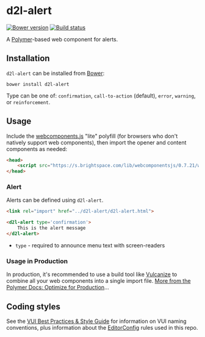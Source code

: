 # d2l-alert
[![Bower version][bower-image]][bower-url]
[![Build status][ci-image]][ci-url]

A [Polymer](https://www.polymer-project.org/1.0/)-based web component for alerts.

## Installation

`d2l-alert` can be installed from [Bower][bower-url]:
```shell
bower install d2l-alert
```

Type can be one of: `confirmation`, `call-to-action` (default), `error`, `warning`, or `reinforcement`.


## Usage

Include the [webcomponents.js](http://webcomponents.org/polyfills/) "lite" polyfill (for browsers who don't natively support web components), then import the opener and content components as needed:

```html
<head>
	<script src="https://s.brightspace.com/lib/webcomponentsjs/0.7.21/webcomponents-lite.min.js"></script>
</head>
```

### Alert

Alerts can be defined using `d2l-alert`.

```html
<link rel="import" href="../d2l-alert/d2l-alert.html">

<d2l-alert type='confirmation'>
    This is the alert message
</d2l-alert>
```

* `type` - required to announce menu text with screen-readers

### Usage in Production

In production, it's recommended to use a build tool like [Vulcanize](https://github.com/Polymer/vulcanize) to combine all your web components into a single import file. [More from the Polymer Docs: Optimize for Production](https://www.polymer-project.org/1.0/tools/optimize-for-production.html)...

## Coding styles

See the [VUI Best Practices & Style Guide](https://github.com/Brightspace/valence-ui-docs/wiki/Best-Practices-&-Style-Guide) for information on VUI naming conventions, plus information about the [EditorConfig](http://editorconfig.org) rules used in this repo.

[bower-url]: http://bower.io/search/?q=d2l-alert
[bower-image]: https://badge.fury.io/bo/d2l-alert.svg
[ci-url]: https://travis-ci.org/BrightspaceUI/alert
[ci-image]: https://travis-ci.org/BrightspaceUI/alert.svg?branch=master
